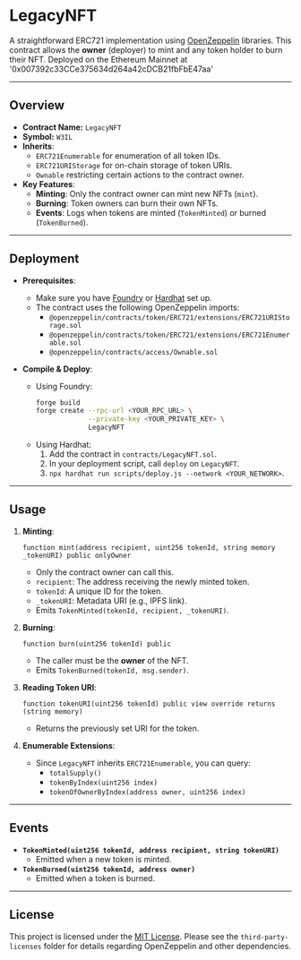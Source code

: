 # LegacyNFT

A straightforward ERC721 implementation using [OpenZeppelin](https://github.com/OpenZeppelin/openzeppelin-contracts) libraries. This contract allows the **owner** (deployer) to mint and any token holder to burn their NFT.
Deployed on the Ethereum Mainnet at '0x007392c33CCe375634d264a42cDCB21fbFbE47aa'

---

## Overview

- **Contract Name:** `LegacyNFT`
- **Symbol:** `W3IL`
- **Inherits**:
  - `ERC721Enumerable` for enumeration of all token IDs.
  - `ERC721URIStorage` for on-chain storage of token URIs.
  - `Ownable` restricting certain actions to the contract owner.
- **Key Features**:
  - **Minting**: Only the contract owner can mint new NFTs (`mint`).
  - **Burning**: Token owners can burn their own NFTs.
  - **Events**: Logs when tokens are minted (`TokenMinted`) or burned (`TokenBurned`).

---

## Deployment

- **Prerequisites**:
  - Make sure you have [Foundry](https://book.getfoundry.sh/) or [Hardhat](https://hardhat.org/) set up.
  - The contract uses the following OpenZeppelin imports:
    - `@openzeppelin/contracts/token/ERC721/extensions/ERC721URIStorage.sol`
    - `@openzeppelin/contracts/token/ERC721/extensions/ERC721Enumerable.sol`
    - `@openzeppelin/contracts/access/Ownable.sol`

- **Compile & Deploy**:
  - Using Foundry:
    ```bash
    forge build
    forge create --rpc-url <YOUR_RPC_URL> \
                 --private-key <YOUR_PRIVATE_KEY> \
                 LegacyNFT
    ```
  - Using Hardhat:
    1. Add the contract in `contracts/LegacyNFT.sol`.
    2. In your deployment script, call `deploy` on `LegacyNFT`.
    3. `npx hardhat run scripts/deploy.js --network <YOUR_NETWORK>`.

---

## Usage

1. **Minting**:
   ```solidity
   function mint(address recipient, uint256 tokenId, string memory _tokenURI) public onlyOwner
   ```
   - Only the contract owner can call this.
   - `recipient`: The address receiving the newly minted token.
   - `tokenId`: A unique ID for the token.
   - `_tokenURI`: Metadata URI (e.g., IPFS link).
   - Emits `TokenMinted(tokenId, recipient, _tokenURI)`.

2. **Burning**:
   ```solidity
   function burn(uint256 tokenId) public
   ```
   - The caller must be the **owner** of the NFT.
   - Emits `TokenBurned(tokenId, msg.sender)`.

3. **Reading Token URI**:
   ```solidity
   function tokenURI(uint256 tokenId) public view override returns (string memory)
   ```
   - Returns the previously set URI for the token.

4. **Enumerable Extensions**:
   - Since `LegacyNFT` inherits `ERC721Enumerable`, you can query:
     - `totalSupply()`
     - `tokenByIndex(uint256 index)`
     - `tokenOfOwnerByIndex(address owner, uint256 index)`

---

## Events

- **`TokenMinted(uint256 tokenId, address recipient, string tokenURI)`**
  - Emitted when a new token is minted.
- **`TokenBurned(uint256 tokenId, address owner)`**
  - Emitted when a token is burned.

---

## License

This project is licensed under the [MIT License](LICENSE). Please see the `third-party-licenses` folder for details regarding OpenZeppelin and other dependencies.